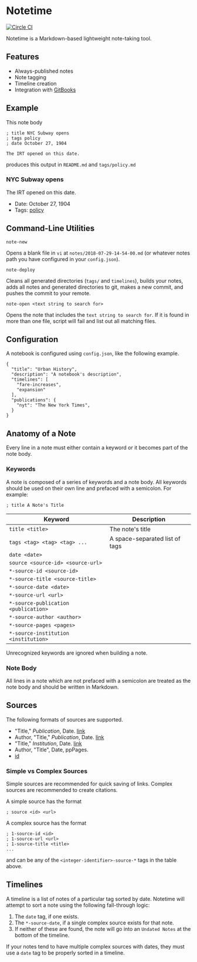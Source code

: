 # Notetime
[![Circle CI](https://circleci.com/gh/tyleragreen/notetime.svg?style=svg)](https://circleci.com/gh/tyleragreen/notetime)

Notetime is a Markdown-based lightweight note-taking tool.

## Features

- Always-published notes
- Note tagging
- Timeline creation
- Integration with [GitBooks](https://gitbooks.com)

## Example

This note body

```
; title NYC Subway opens
; tags policy
; date October 27, 1904

The IRT opened on this date.
```
produces this output in `README.md` and `tags/policy.md`

### NYC Subway opens

The IRT opened on this date.
- Date: October 27, 1904
- Tags: [policy](tags/policy.md)

## Command-Line Utilities

`note-new`

Opens a blank file in `vi` at `notes/2018-07-29-14-54-00.md` (or whatever notes path you have configured in your `config.json`).

`note-deploy`

Cleans all generated directories (`tags/` and `timelines`), builds your notes, adds all notes and generated directories to git, makes a new commit, and pushes the commit to your remote.

`note-open <text string to search for>`

Opens the note that includes the `text string to search for`. If it is found in more than one file, script will fail and list out all matching files.

## Configuration

A notebook is configured using `config.json`, like the following example.

```
{
  "title": "Urban History",
  "description": "A notebook's description",
  "timelines": [
    "fare-increases",
    "expansion"
  ],
  "publications": {
    "nyt": "The New York Times",
  }
}
```
## Anatomy of a Note

Every line in a note must either contain a keyword or it becomes part of the note body.

### Keywords

A note is composed of a series of keywords and a note body. All keywords should be used on their own line and prefaced with a semicolon. For example:
```
; title A Note's Title
```

| Keyword | Description |
|------|-----|
`title <title>`|The note's title
`tags <tag> <tag> <tag> ...`|A space-separated list of tags
`date <date>`| 
`source <source-id> <source-url>`| 
`*-source-id <source-id>`| 
`*-source-title <source-title>`| 
`*-source-date <date>`| 
`*-source-url <url>`| 
`*-source-publication <publication>`| 
`*-source-author <author>`| 
`*-source-pages <pages>`| 
`*-source-institution <institution>`| 

Unrecognized keywords are ignored when building a note.

### Note Body

All lines in a note which are not prefaced with a semicolon are treated as the note body and should be written in Markdown.

## Sources

The following formats of sources are supported.

- "Title," *Publication*, Date. [link](#url)
- Author, "Title," *Publication*, Date. [link](#url)
- "Title," *Institution*, Date. [link](#url)
- Author, "Title", Date, ppPages.
- [id](#url)

### Simple vs Complex Sources

Simple sources are recommended for quick saving of links. Complex sources are recommended to create citations.

A simple source has the format
```
; source <id> <url>
```
A complex source has the format
```
; 1-source-id <id>
; 1-source-url <url>
; 1-source-title <title>
...
```
and can be any of the `<integer-identifier>-source-*` tags in the table above.

## Timelines

A timeline is a list of notes of a particular tag sorted by date. Notetime will attempt to sort a note using the following fall-through logic:

1. The `date` tag, if one exists.
1. The `*-source-date`, if a single complex source exists for that note.
1. If neither of these are found, the note will go into an `Undated Notes` at the bottom of the timeline.

If your notes tend to have multiple complex sources with dates, they must use a `date` tag to be properly sorted in a timeline.
